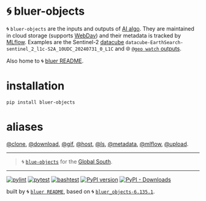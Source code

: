 # 🌀 bluer-objects

🌀 `bluer-objects` are the inputs and outputs of [AI algo](https://github.com/kamangir/giza). They are maintained in cloud storage (supports [WebDav](https://pypi.org/project/webdavclient3/)) and their metadata is tracked by [MLflow](https://mlflow.org/). Examples are the Sentinel-2 [datacube](https://github.com/kamangir/blue-geo/tree/main/blue_geo/datacube) `datacube-EarthSearch-sentinel_2_l1c-S2A_10UDC_20240731_0_L1C` and 🌐 [`@geo watch` outputs](https://github.com/kamangir/blue-geo/tree/main/blue_geo/watch).

Also home to 🌀 [bluer README](./bluer_objects/README/).

# installation

```bash
pip install bluer-objects
```

# aliases

[@clone](./bluer_objects/docs/aliases/clone.md), 
[@download](./bluer_objects/docs/aliases/download.md), 
[@gif](./bluer_objects/docs/aliases/gif.md), 
[@host](./bluer_objects/docs/aliases/host.md), 
[@ls](./bluer_objects/docs/aliases/ls.md), 
[@metadata](./bluer_objects/docs/aliases/metadata.md), 
[@mlflow](./bluer_objects/docs/aliases/mlflow.md), 
[@upload](./bluer_objects/docs/aliases/upload.md).

---

> 🌀 [`blue-objects`](https://github.com/kamangir/blue-objects) for the [Global South](https://github.com/kamangir/bluer-south).

---


[![pylint](https://github.com/kamangir/bluer-objects/actions/workflows/pylint.yml/badge.svg)](https://github.com/kamangir/bluer-objects/actions/workflows/pylint.yml) [![pytest](https://github.com/kamangir/bluer-objects/actions/workflows/pytest.yml/badge.svg)](https://github.com/kamangir/bluer-objects/actions/workflows/pytest.yml) [![bashtest](https://github.com/kamangir/bluer-objects/actions/workflows/bashtest.yml/badge.svg)](https://github.com/kamangir/bluer-objects/actions/workflows/bashtest.yml) [![PyPI version](https://img.shields.io/pypi/v/bluer-objects.svg)](https://pypi.org/project/bluer-objects/) [![PyPI - Downloads](https://img.shields.io/pypi/dd/bluer-objects)](https://pypistats.org/packages/bluer-objects)

built by 🌀 [`bluer README`](https://github.com/kamangir/bluer-objects/tree/main/bluer_objects/README), based on 🌀 [`bluer_objects-6.135.1`](https://github.com/kamangir/bluer-objects).
